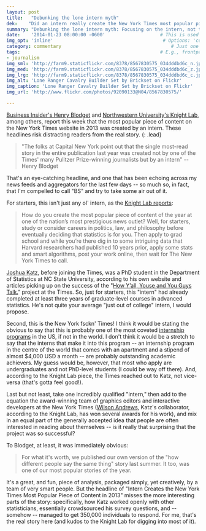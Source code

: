 ```yaml
---
layout: post
title:   "Debunking the lone intern myth"
dek:    "Did an intern really create the New York Times most popular piece of content?"
summary: "Debunking the lone intern myth: Focusing on the intern, not the work, misses the real story."
date:    '2014-01-23 08:00:00 -0600'                    # This is used in place of the filename
img_opt: 'inline'                                        # Options: 'cover' or 'inlne' or 'none'
category: commentary                                        # Just one of the 4xCs
tags:                                                   # E.g., frontpage
- journalism
img_sml: 'http://farm9.staticflickr.com/8378/8567830575_034dddbd6c_n.jpg'                          # Default on cover or inline
img_med: 'http://farm9.staticflickr.com/8378/8567830575_034dddbd6c_z.jpg'                          # 640x512px cover, inline
img_lrg: 'http://farm9.staticflickr.com/8378/8567830575_034dddbd6c_c.jpg'                          # 800x640px cover, inline
img_alt: 'Lone Ranger Cavalry Builder Set by Brickset on Flickr'                                             # Alt for inline
img_caption: 'Lone Ranger Cavalry Builder Set by Brickset on Flickr'                                         # Caption for either
img_url: 'http://www.flickr.com/photos/92090133@N04/8567830575/'                                             # URL to original image

---
```

[Business Insider's Henry Blodget](http://www.businessinsider.com/most-popular-story-in-new-york-times-2014-1) and [Northwestern University's Knight Lab](http://knightlab.northwestern.edu/2014/01/20/behind-the-dialect-map-interactive-how-an-intern-created-the-new-york-times-most-popular-piece-of-content-in-2013/), among others, report this week that the most popular piece of content on the New York Times website in 2013 was created by an intern. These headlines risk distracting readers from the real story.
{: .lead}

> "The folks at Capital New York point out that the single most-read story in the entire publication last year was created not by one of the Times' many Pulitzer Prize-winning journalists but by an intern" -- Henry Blodget

That's an eye-catching headline, and one that has been echoing across my news feeds and aggregators for the last few days -- so much so, in fact, that I'm compelled to call "BS" and try to take some air out of it. 

For starters, this isn't just any ol' intern, as the [Knight Lab reports](http://knightlab.northwestern.edu/2014/01/20/behind-the-dialect-map-interactive-how-an-intern-created-the-new-york-times-most-popular-piece-of-content-in-2013/):

> How do you create the most popular piece of content of the year at one of the nation’s most prestigious news outlet? Well, for starters, study or consider careers in politics, law, and philosophy before eventually deciding that statistics is for you. Then apply to grad school and while you’re there dig in to some intriguing data that Harvard researchers had published 10 years prior, apply some stats and smart algorithms, post your work online, then wait for The New York Times to call. 

[Joshua Katz](http://www4.ncsu.edu/~jakatz2/), before joining the Times, was a PhD student in the Department of Statistics at NC State University, according to his own website and articles picking up on the success of the "[How Y’all, Youse and You Guys Talk.](http://www.nytimes.com/interactive/2013/12/20/sunday-review/dialect-quiz-map.html?_r=0)” project at the Times. So, just for starters, this "intern" had already completed at least three years of graduate-level courses in advanced statistics. He's not quite your average "just out of college" intern, I would propose.

Second, this is the New York fsckn' Times! I think it would be stating the obvious to say that this is probably one of the most coveted [internship programs](http://nytimes-internship.com/) in the US, if not in the world. I don't think it would be a stretch to say that the interns that make it into this program -- an internship program in the centre of the world that comes with an apartment and a stipend of almost $4,000 USD a month -- are probably outstanding academic achievers. My guess would be, however, that most who apply are undergraduates and not PhD-level students (I could be way off there). And, according to the Knight Lab piece, the Times reached out to Katz, not vice-versa (that's gotta feel good!). 

Last but not least, take one incredibly qualified "intern," then add to the equation the award-winning team of graphics editors and interactive developers at the New York Times ([Wilson Andrews](http://wilsonmarkandrews.com/), Katz's collaborator, according to the Knight Lab, has won several awards for his work), and mix in an equal part of the generally accepted idea that people are often interested in reading about themselves -- is it really that surprising that the project was so successful?

 To Blodget, at least, it was immediately obvious:

> For what it's worth, we published our own version of the "how different people say the same thing" story last summer. It too, was one of our most popular stories of the year.

It's a great, and fun, piece of analysis, packaged simply, yet creatively, by a team of very smart people. But the headline of "Intern Creates the New York Times Most Popular Piece of Content in 2013" misses the more interesting parts of the story: specifically, how Katz worked openly with other statisticians, essentially crowdsourced his survey questions, and -- somehow -- managed to get 350,000 individuals to respond. For me, that's the real story here (and kudos to the Knight Lab for digging into most of it).

